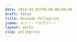 ```yaml
---
date: 2019-01-01T00:00:00+09:00
draft: false
title: Renaude Pellegrino
jname: ルノー・ペルグリーノ
layout: works
slug: pellegrino
---
```

